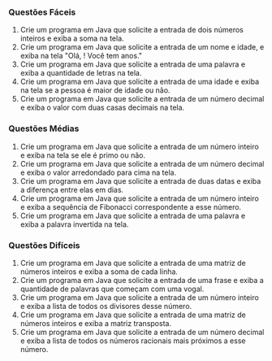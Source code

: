 ### Questões Fáceis

1. Crie um programa em Java que solicite a entrada de dois números inteiros e exiba a soma na tela.
2. Crie um programa em Java que solicite a entrada de um nome e idade, e exiba na tela "Olá, <nome>! Você tem <idade> anos."
3. Crie um programa em Java que solicite a entrada de uma palavra e exiba a quantidade de letras na tela.
4. Crie um programa em Java que solicite a entrada de uma idade e exiba na tela se a pessoa é maior de idade ou não.
5. Crie um programa em Java que solicite a entrada de um número decimal e exiba o valor com duas casas decimais na tela.

### Questões Médias

1. Crie um programa em Java que solicite a entrada de um número inteiro e exiba na tela se ele é primo ou não.
2. Crie um programa em Java que solicite a entrada de um número decimal e exiba o valor arredondado para cima na tela.
3. Crie um programa em Java que solicite a entrada de duas datas e exiba a diferença entre elas em dias.
4. Crie um programa em Java que solicite a entrada de um número inteiro e exiba a sequência de Fibonacci correspondente a esse número.
5. Crie um programa em Java que solicite a entrada de uma palavra e exiba a palavra invertida na tela.

### Questões Difíceis

1. Crie um programa em Java que solicite a entrada de uma matriz de números inteiros e exiba a soma de cada linha.
2. Crie um programa em Java que solicite a entrada de uma frase e exiba a quantidade de palavras que começam com uma vogal.
3. Crie um programa em Java que solicite a entrada de um número inteiro e exiba a lista de todos os divisores desse número.
4. Crie um programa em Java que solicite a entrada de uma matriz de números inteiros e exiba a matriz transposta.
5. Crie um programa em Java que solicite a entrada de um número decimal e exiba a lista de todos os números racionais mais próximos a esse número.